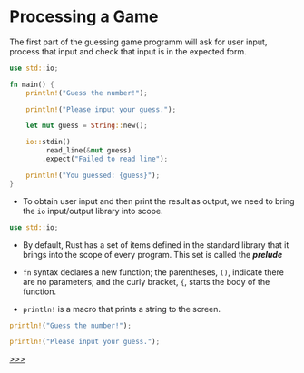 # Processing a Game

The first part of the guessing game programm will ask for user input, process that input and check that input is in the expected form.

```rs
use std::io;

fn main() {
    println!("Guess the number!");

    println!("Please input your guess.");

    let mut guess = String::new();

    io::stdin()
        .read_line(&mut guess)
        .expect("Failed to read line");

    println!("You guessed: {guess}");
}
```

- To obtain user input and then print the result as output, we need to bring the `io` input/output library into scope.

```rs
use std::io;
```

- By default, Rust has a set of items defined in the standard library that it brings into the scope of every program. This set is called the ***prelude***

- `fn` syntax declares a new function; the parentheses, `()`, indicate there are no parameters; and the curly bracket, `{`, starts the body of the function.

- `println!` is a macro that prints a string to the screen.

```rs
println!("Guess the number!");

println!("Please input your guess.");
```

[>>>](102-StoringValues.md)